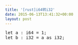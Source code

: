 ```yaml
---
title: '[rust]i64转i32'
date: 2015-06-13T13:41:32+00:00
layout: post
---
```

<pre>let a : i64 = 1;
let b : i32 = a as i32;
</pre>
